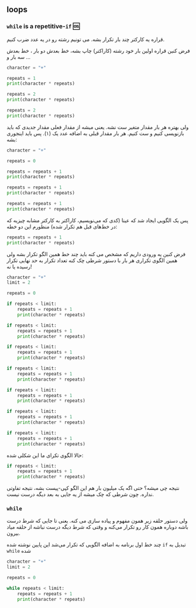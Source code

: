## loops

### `while` is a repetitive-`if` :cool:

قراره یه کارکتر چند بار تکرار بشه. می تونیم رشته رو در یه عدد ضرب کنیم. 

فرض کنین قراره اولین بار خود رشته (کاراکتر) چاپ بشه، خط بعدش دو بار ، خط بعدش سه بار و ...  

```python
character = "+"

repeats = 1
print(character * repeats)

repeats = 2
print(character * repeats)

repeats = 2
print(character * repeats)
```

ولی بهتره هر بار مقدار متغیر ست نشه. یعنی میشه از مقدار فعلی مقدار جدیدی که باید بازنویسی کنیم و ست کنیم. هر بار مقدار قبلی به اضافه عدد یک (۱). پس باید اینجوری بشه:

```python
character = "+"

repeats = 0

repeats = repeats + 1
print(character * repeats)

repeats = repeats + 1
print(character * repeats)

repeats = repeats + 1
print(character * repeats)

```

پس یک الگویی ایجاد شد که عینا (کدی که می‌نویسیم، کاراکتر به کارکتر مشابه چیزیه که در خط‌های قبل هم تکرار شده) منظورم این دو خطه:

```python
repeats = repeats + 1
print(character * repeats)
```

فرض کنین یه ورودی داریم که مشخص می کنه باید چند خط همین الگو تکرار بشه 
ولی همین الگوی تکراری هر بار با دستور شرطی چک کنه تعداد تکرار به حد نهایی تکرار رسیده یا  نه!‌


```python
character = "+"
limit = 2

repeats = 0

if repeats < limit:
    repeats = repeats + 1
    print(character * repeats)

if repeats < limit:
    repeats = repeats + 1
    print(character * repeats)

if repeats < limit:
    repeats = repeats + 1
    print(character * repeats)

if repeats < limit:
    repeats = repeats + 1
    print(character * repeats)

if repeats < limit:
    repeats = repeats + 1
    print(character * repeats)

if repeats < limit:
    repeats = repeats + 1
    print(character * repeats)

if repeats < limit:
    repeats = repeats + 1
    print(character * repeats)

```

حالا الگوی تکرای ما این شکلی شده: 

```python
if repeats < limit:
    repeats = repeats + 1
    print(character * repeats)
```

نتیجه چی میشه؟ حتی اگه یک میلیون بار هم این الگو کپی-پیست بشه، نتیجه تفاوتی نداره. چون شرطی که چک میشه از یه جایی به بعد دیگه درست نیست. 

### `while`

ولی دستور حلقه زیر همون مفهوم و پیاده سازی می کنه. یعنی تا جایی که شرط درست باشه دوباره همون کار رو تکرار می‌کنه و وقتی که شرط دیگه درست نباشه از  حلقه میاد بیرون. 

چند خط اول برنامه به اضافه الگویی که تکرار می‌شد این پایین نوشته شده  `if` تبدیل به `while` شده

```python
character = "+"
limit = 2

repeats = 0

while repeats < limit:
    repeats = repeats + 1
    print(character * repeats)

```